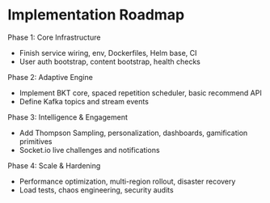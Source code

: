 # Implementation Roadmap

Phase 1: Core Infrastructure
- Finish service wiring, env, Dockerfiles, Helm base, CI
- User auth bootstrap, content bootstrap, health checks

Phase 2: Adaptive Engine
- Implement BKT core, spaced repetition scheduler, basic recommend API
- Define Kafka topics and stream events

Phase 3: Intelligence & Engagement
- Add Thompson Sampling, personalization, dashboards, gamification primitives
- Socket.io live challenges and notifications

Phase 4: Scale & Hardening
- Performance optimization, multi-region rollout, disaster recovery
- Load tests, chaos engineering, security audits